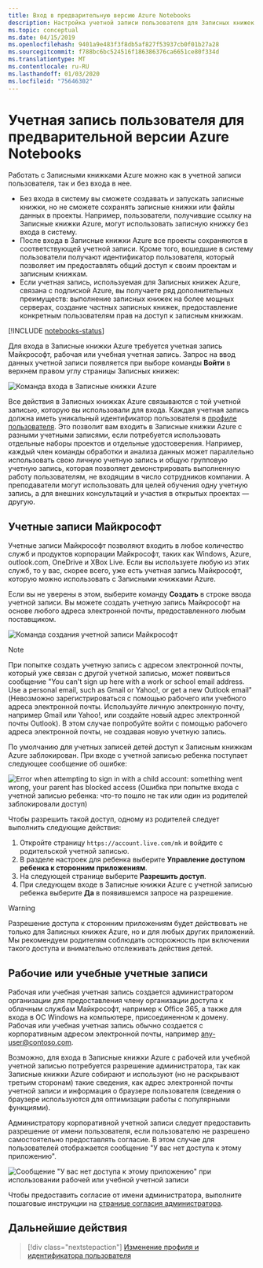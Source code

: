 ```yaml
---
title: Вход в предварительную версию Azure Notebooks
description: Настройка учетной записи пользователя для Записных книжек Azure на основе учетной записи Майкрософт, рабочей или учебной учетной записи.
ms.topic: conceptual
ms.date: 04/15/2019
ms.openlocfilehash: 9401a9e483f3f8db5af827f53937cb0f01b27a28
ms.sourcegitcommit: f788bc6bc524516f186386376ca6651ce80f334d
ms.translationtype: MT
ms.contentlocale: ru-RU
ms.lasthandoff: 01/03/2020
ms.locfileid: "75646302"
---
```

# <a name="your-user-account-for-azure-notebooks-preview"></a>Учетная запись пользователя для предварительной версии Azure Notebooks

Работать с Записными книжками Azure можно как в учетной записи пользователя, так и без входа в нее.

- Без входа в систему вы сможете создавать и запускать записные книжки, но не сможете сохранять записные книжки или файлы данных в проекты. Например, пользователи, получившие ссылку на Записные книжки Azure, могут использовать записную книжку без входа в систему.
- После входа в Записные книжки Azure все проекты сохраняются в соответствующей учетной записи. Кроме того, вошедшие в систему пользователи получают идентификатор пользователя, который позволяет им предоставлять общий доступ к своим проектам и записным книжкам.
- Если учетная запись, используемая для Записных книжек Azure, связана с подпиской Azure, вы получаете ряд дополнительных преимуществ: выполнение записных книжек на более мощных серверах, создание частных записных книжек, предоставление конкретным пользователям прав на доступ к записным книжкам.

[!INCLUDE [notebooks-status](../../includes/notebooks-status.md)]

Для входа в Записные книжки Azure требуется учетная запись Майкрософт, рабочая или учебная учетная запись. Запрос на ввод данных учетной записи появляется при выборе команды **Войти** в верхнем правом углу страницы Записных книжек:

![Команда входа в Записные книжки Azure](media/accounts/sign-in-command.png)

Все действия в Записных книжках Azure связываются с той учетной записью, которую вы использовали для входа. Каждая учетная запись должна иметь уникальный идентификатор пользователя в [профиле пользователя](azure-notebooks-user-profile.md). Это позволит вам входить в Записные книжки Azure с разными учетными записями, если потребуется использовать отдельные наборы проектов и отдельные удостоверения. Например, каждый член команды обработки и анализа данных может параллельно использовать свою личную учетную запись и общую групповую учетную запись, которая позволяет демонстрировать выполненную работу пользователям, не входящим в число сотрудников компании. А преподаватели могут использовать для целей обучения одну учетную запись, а для внешних консультаций и участия в открытых проектах — другую.

## <a name="microsoft-accounts"></a>Учетные записи Майкрософт

Учетные записи Майкрософт позволяют входить в любое количество служб и продуктов корпорации Майкрософт, таких как Windows, Azure, outlook.com, OneDrive и XBox Live. Если вы используете любую из этих служб, то у вас, скорее всего, уже есть учетная запись Майкрософт, которую можно использовать с Записными книжками Azure.

Если вы не уверены в этом, выберите команду **Создать** в строке ввода учетной записи. Вы можете создать учетную запись Майкрософт на основе любого адреса электронной почты, предоставленного любым поставщиком.

![Команда создания учетной записи Майкрософт](media/accounts/create-new-microsoft-account.png)

> [!Note]
> При попытке создать учетную запись с адресом электронной почты, который уже связан с другой учетной записью, может появиться сообщение "You can't sign up here with a work or school email address. Use a personal email, such as Gmail or Yahoo!, or get a new Outlook email" (Невозможно зарегистрироваться с помощью рабочего или учебного адреса электронной почты. Используйте личную электронную почту, например Gmail или Yahoo!, или создайте новый адрес электронной почты Outlook). В этом случае попробуйте войти с помощью рабочего адреса электронной почты, не создавая новую учетную запись.

По умолчанию для учетных записей детей доступ к Записным книжкам Azure заблокирован. При входе с учетной записью ребенка поступает следующее сообщение об ошибке:

![Error when attempting to sign in with a child account: something went wrong, your parent has blocked access (Ошибка при попытке входа с учетной записью ребенка: что-то пошло не так или один из родителей заблокировали доступ)](media/accounts/child-account-error.png)

Чтобы разрешить такой доступ, одному из родителей следует выполнить следующие действия:

1. Откройте страницу `https://account.live.com/mk` и войдите с родительской учетной записью.
1. В разделе настроек для ребенка выберите **Управление доступом ребенка к сторонним приложениям**.
1. На следующей странице выберите **Разрешить доступ**.
1. При следующем входе в Записные книжки Azure с учетной записью ребенка выберите **Да** в появившемся запросе на разрешение.

> [!Warning]
> Разрешение доступа к сторонним приложениям будет действовать не только для Записных книжек Azure, но и для любых других приложений. Мы рекомендуем родителям соблюдать осторожность при включении такого доступа и внимательно отслеживать действия детей.

## <a name="work-or-school-accounts"></a>Рабочие или учебные учетные записи

Рабочая или учебная учетная запись создается администратором организации для предоставления члену организации доступа к облачным службам Майкрософт, например к Office 365, а также для входа в ОС Windows на компьютере, присоединенном к домену. Рабочая или учебная учетная запись обычно создается с корпоративным адресом электронной почты, например any-user@contoso.com.

Возможно, для входа в Записные книжки Azure с рабочей или учебной учетной записью потребуется разрешение администратора, так как Записные книжки Azure собирают и используют (но не раскрывают третьим сторонам) такие сведения, как адрес электронной почты учетной записи и информация о браузере пользователя (сведения о браузере используются для оптимизации работы с популярными функциями).

Администратору корпоративной учетной записи следует предоставить разрешение от имени пользователя, если пользователю не разрешено самостоятельно предоставлять согласие. В этом случае для пользователей отображается сообщение "У вас нет доступа к этому приложению".

![Сообщение "У вас нет доступа к этому приложению" при использовании рабочей или учебной учетной записи](media/accounts/consent-permissions-denied.png)

Чтобы предоставить согласие от имени администратора, выполните пошаговые инструкции на [странице согласия администратора](https://notebooks.azure.com/account/adminConsent).

## <a name="next-steps"></a>Дальнейшие действия  

> [!div class="nextstepaction"]
> [Изменение профиля и идентификатора пользователя](azure-notebooks-user-profile.md)
